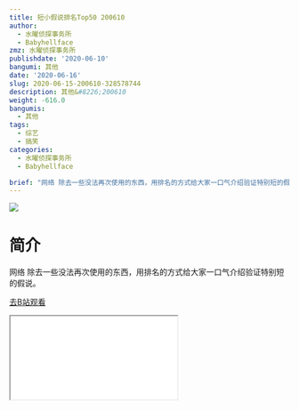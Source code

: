 ```yaml
---
title: 短小假说排名Top50 200610
author:
  - 水曜侦探事务所
  - Babyhellface
zmz: 水曜侦探事务所
publishdate: '2020-06-10'
bangumi: 其他
date: '2020-06-16'
slug: 2020-06-15-200610-328578744
description: 其他&#8226;200610
weight: -616.0
bangumis:
  - 其他
tags:
  - 综艺
  - 搞笑
categories:
  - 水曜侦探事务所
  - Babyhellface

brief: "网络 除去一些没法再次使用的东西，用排名的方式给大家一口气介绍验证特别短的假说。"
---
```

![](https://raw.githubusercontent.com/tcgriffith/owaraisite/master/static/tmpimg/1e732caecbd660d5a5e4993a79dd675b8eb0f57a.jpg.480.jpg)
# 简介  
网络
除去一些没法再次使用的东西，用排名的方式给大家一口气介绍验证特别短的假说。  

[去B站观看](https://www.bilibili.com/video/av328578744/)
<div class ="resp-container"><iframe class="testiframe" src="//player.bilibili.com/player.html?aid=328578744"", scrolling="no", allowfullscreen="true" > </iframe></div> 
